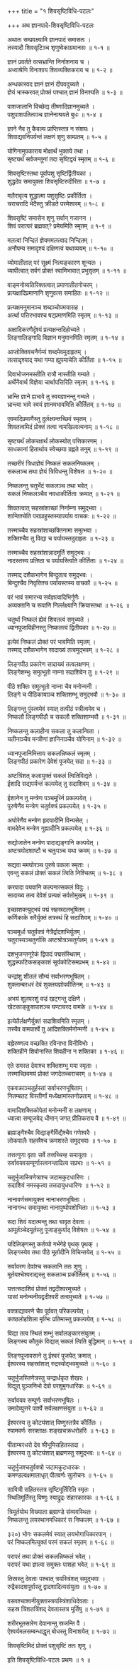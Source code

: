 +++
title = "१ शिवसृष्टिविधि-पटलः"

+++
अथ ज्ञानपादे-शिवसृष्टिविधि-पटलः  
  
अथातः सम्प्रवक्ष्यामि ज्ञानपादं समासतः ।  
तस्यादौ शिवसृटिञ्च शृणुष्वेकाग्रमानसः ॥ १-१ ॥  
  
ज्ञानं प्रवर्तते वत्सभ्रान्ति निर्नाशनाय च ।  
अध्वाश्रेणि विनाशाय शिवव्यक्तिकराय च ॥ १-२ ॥  
  
अन्धकारवद ज्ञानं ज्ञानं दीपवदुच्यते ।  
ज्ञेयं भास्करवत् प्रोक्तं पश्चात् ज्ञानं विनश्यति ॥ १-३ ॥  
  
पाशजालानि विच्छेद्य तीष्णादिज्ञानमुच्यते ।  
पशुपाशपतित्वञ्च ज्ञानेनाश्रयते बुधः ॥ १-४ ॥  
  
ज्ञाने नैव तु कैवल्य प्राप्तिस्तत्र न संशयः ।  
शिवाद्यवनिपर्यन्तं लक्षणं शृणु साम्प्रतम् ॥ १-५ ॥  
  
योगिनामुपकाराय मोक्षार्थं भुक्तये तथा ।  
सृष्ट्यर्थं सर्वजन्तूनां तदा सृष्टिद्वयं स्मृतम् ॥ १-६ ॥  
  
शिवसृष्टिस्तथा पूर्वापशु सृष्टिर्द्वितीयका ।  
शुद्धदेव समायुक्ता शिवसृष्टिरुदीरिता ॥ १-७ ॥  
  
मलैरावृत्य शुद्धात्मा पशुसृष्टिः प्रकीर्तिता ।  
चराचरादि भेदैस्तु क्रीडते परमेश्वरम् ॥ १-८ ॥  
  
शिवसृष्टिं समासेन शृणु सर्वान् गजानन ।  
शिवं परात्परं ब्रह्मवत्? प्रमेयमिति स्मृतम् ॥ १-९ ॥  
  
मलत्वां निन्दितं ज्ञेयममलत्वाद निन्दितम् ।  
अनौपम्य समादृश्यं दक्षिणत्वं यथाव्ययम् ॥ १-१० ॥  
  
व्योमातीतात् परं सूक्ष्मं नित्यङ्कारण शून्यतः ।  
व्यापीत्वात् सर्वगं प्रोक्तं स्वामिभावात् प्रभुसृतम् ॥ १-११ ॥  
  
वाङ्मनोव्यतिरिक्तत्वात् प्रमाणातीतगोचरम् ।  
प्रत्यक्षादिप्रमाणानि शृणुवत्स समाहितः ॥ १-१२ ॥  
  
प्रत्यक्षमनुमानञ्च शब्दञ्चोपमयासह ।  
अर्त्था पत्तिरभावश्च षट्प्रमाणमिति स्मृतम् ॥ १-१३ ॥  
  
अक्षादिकरणैर्दृश्यं प्रत्यक्षन्तदिहोच्यते ।  
लिङ्गालिङ्गादि विज्ञान मनुमानमिति स्मृतम् ॥ १-१४ ॥  
  
आप्तोक्तिवचनैर्गम्यं शब्दमेवमुदाहृतम् ।  
तत्सादृश्याद् यथा गम्या ह्युपमाचेति कीर्तिता ॥ १-१५ ॥  
  
दिवाभोजनमस्तीति रात्रौ नास्तीति गम्यते ।  
अर्थेनैवार्थ विज्ञेया चार्थापत्तिरिति स्मृतम् ॥ १-१६ ॥  
  
भ्रान्ति ज्ञाने ह्यभावे तु स्वयज्ञानन्तु गम्यते ।  
भ्रान्त्या भावे स्वयं ज्ञानमभावमिति कीर्तितम् ॥ १-१७ ॥  
  
एवमादिप्रमाणैस्तु दुर्लक्ष्यन्तच्छिवं स्मृतम् ।  
शिवतत्वमिदं प्रोक्तं तत्वा नामखिलात्मनाम् ॥ १-१८ ॥  
  
सृष्ट्यर्थं लोकरक्षार्थं लोकस्योत् पत्तिकारणम् ।  
साधकानां हितार्थाय स्वेच्छया ग्रह्णते तनुम् ॥ १-१९ ॥  
  
तच्छरीरं त्रिधाज्ञेयं निष्कलं सकलनिष्कलम् ।  
सकलञ्च तथा ज्ञेयं त्रिविधन्तु विशेषतः ॥ १-२० ॥  
  
निष्कलन्तु चतुर्भेदं सकलञ्च तथा भवेत् ।  
सकलं निष्कलञ्चैव नवधाकीर्तिताः क्रमात् ॥ १-२१ ॥  
  
शिवतत्वात् सहस्रांशाच्छां निर्नाम्ना समुद्भवा ।  
शान्तिश्चेति पराप्राहुस्तस्यापर्याय वाचकः ॥ १-२२ ॥  
  
तस्माच्चैव सहस्रांशाच्छक्तिनामा समुत्भवा ।  
शक्तिश्चैव तु विद्या च पर्यायस्तदुदाहृतः ॥ १-२३ ॥  
  
तस्माच्चैव सहस्रांशान्नादमूर्ति समुद्भवः ।  
नादस्तस्य प्रतिष्ठा च पर्यायस्त्विति कीर्तिताः ॥ १-२४ ॥  
  
तस्माद् दशैकभागेन बिन्दुतत्व समुद्भवः ।  
बिन्दुश्चैव निवृत्तिश्च पर्यायस्तस्य वाचकौ ॥ १-२५ ॥  
  
परं भावं समारभ्य सर्वज्ञत्वादिभिर्गुणैः ।  
अव्यक्तानि च रूपाणि निर्ल्लक्ष्यानि क्रियास्तथा ॥ १-२६ ॥  
  
चतुर्था निष्कलं ह्येवं शिवतत्वं समुच्यते ।  
ध्यानपूजाविहीनस्तु निष्कलत्वं द्वितीयका ॥ १-२७ ॥  
  
इत्येवं निष्कलं प्रोक्तं परं भावमिति स्मृतम् ।  
तस्माद् दशैकभागेन सादाख्यं तत्वमुद्भवम् ॥ १-२८ ॥  
  
लिङ्गपीठ प्रकारेण सादाख्यं तत्वलक्षणम् ।  
लिङ्गेशम्भुः समुत्भूतो नाम्ना सदाशिवेन तु ॥ १-२९ ॥  
  
पीठे शक्तिः समुत्भूतो नाम्ना चैव मनोन्मनी ।  
लिङ्गे च पीठिकायाञ्च शक्तिशम्भू समुद्भवौ ॥ १-३० ॥  
  
लिङ्गन्तु पुंस्त्वमेवं स्यात् तत्पीठं स्त्रीत्वमेव च ।  
निष्कलौ लिङ्गपीठौ च सकलौ शक्तिशाम्भवौ ॥ १-३१ ॥  
  
निष्कलन्तु कलाहीना सकला तु कलान्विता ।  
यतीनाञ्चैव मन्त्रीणां ज्ञानिनाञ्चैव योगिनाम् ॥ १-३२ ॥  
  
ध्यानपूजानिमित्ताय सकलन्निष्कलं स्मृतम् ।  
लिङ्गपीठं प्रकारेण देवेशं पूजयेत् सदा ॥ १-३३ ॥  
  
अष्टत्रिंशत् कलायुक्तं सकलं त्वितिविद्यते ।  
ईशादि सद्यपर्यन्तं कल्पयेत् तु सदाशिवम् ॥ १-३४ ॥  
  
ईशानेन तु मन्त्रेण पञ्चमूर्ध्नि प्रकल्पयेत् ।  
पुरुषेणैव मन्त्रेण चतुर्वक्त्रं प्रकल्पयेत् ॥ १-३५ ॥  
  
अघोरेणैव मन्त्रेण हृदयादीनि विन्यसेत् ।  
वामदेवेन मन्त्रेण गुह्यादीनि प्रकल्पयेत् ॥ १-३६ ॥  
  
सद्योजातेन मन्त्रेण पादाद्यङ्गानि कल्पयेत् ।  
अष्टत्रयोदशाष्टौ च चतुःपञ्च यथा क्रमम् ॥ १-३७ ॥  
  
सद्यवा ममघोरञ्च पुरुषे पकला स्मृताः ।  
एवन्तु सकलं प्रोक्तं सकलं त्विति निश्चितम् ॥ १-३८ ॥  
  
करपादा वयवानि कल्पनात्सकलं विदुः ।  
सादाख्य तत्व देवेशं प्रत्यक्षं सर्वतोमुखम् ॥ १-३९ ॥  
  
इच्छाशक्त्युद्भवं पद्मं सहस्रदलभूषितम् ।  
कर्णिकाके सरैर्युक्तं तत्रस्थं हि सदाशिवम् ॥ १-४० ॥  
  
पञ्चमूर्धा चतुर्वक्त्रं नेत्रैर्द्वादशभिर्युतम् ।  
चतुरास्यञ्चतुर्नासि अष्टश्रोत्रञ्चतुर्गलम् ॥ १-४१ ॥  
  
दशभुजन्तनूरेकं द्विपादं पद्मसंस्थितम् ।  
शुद्धस्फटिकसङ्काशं सूर्यकोटिसमप्रभम् ॥ १-४२ ॥  
  
चन्द्रांशु शीतलं सौम्यं सर्वाभरणभूषितम् ।  
शुक्लाम्बरधरं देवं शुक्लयज्ञोपवीतिनम् ॥ १-४३ ॥  
  
अभयं शूलपरशुं वज्रं खट्गन्तु दक्षिणे ।  
खेटकाङ्कुशपाशञ्च घण्टावरद वामके ॥ १-४४ ॥  
  
इत्येतैर्लक्षणैर्युक्तं सदाशिवमिति स्मृतम् ।  
तस्यैव वामपार्श्वे तु आदिशक्तिर्मनोन्मनी ॥ १-४५ ॥  
  
वह्नेरुष्णत्व वच्छक्ति रविनाभा विनीविभोः ।  
शक्तिहीने शिवोनास्ति शिवहीना न शक्तिका ॥ १-४६ ॥  
  
एते समस्त देवाश्च शक्तिशम्भु मया स्मृताः ।  
तस्माच्छिवमयं प्रोक्तं जगदेतच्चराचरम् ॥ १-४७ ॥  
  
एकवक्राञ्चतुर्हस्तां सर्वाभरणभूषिताम् ।  
नितम्बतट विस्तीर्णां मध्येक्षामांस्तनोन्नताम् ॥ १-४८ ॥  
  
वामादिशक्तिकोपेतां मनोन्मनीं स लक्षणाम् ।  
ध्यात्वा सम्पूजयेद् धीमान् जगत् प्रीतिकराय वै ॥ १-४९ ॥  
  
ब्रह्माङ्गैश्चैव विद्याङ्गैर्विद्यैश्चैव गणेश्वरैः ।  
लोकपालैः सहस्रैश्च क्रमशस्ते समुद्भवाः ॥ १-५० ॥  
  
तत्तत्गुणा वृताः सर्वे तत्तच्चिन्ह समायुताः ।  
सर्वावयवसम्पूर्णास्त्वनन्तादित्य सप्रभाः ॥ १-५१ ॥  
  
चतुर्भुजास्त्रिणेत्राश्च जटामकुटधारिणः ।  
सदाशिवं नमस्कृत्वा तत्तदायुधधारिणः ॥ १-५२ ॥  
  
नानावर्णसमायुक्ता नानाभरणभूषिताः ।  
नानागन्ध समायुक्ता नानापुष्पोपशोभिताः ॥ १-५३ ॥  
  
सदा शिवं यदात्मन्तु तथा चावृत देवताः ।  
आमूर्तञ्चेदमूर्तस्तु पूजाङ्कुर्याद् विशेषतः ॥ १-५४ ॥  
  
यदिलिङ्गस्तु कर्तव्यो गर्भगेहे पृथक् पृथक् ।  
लिङ्गस्येव तथा पीठे मूर्तादीनि विचिन्तयेत् ॥ १-५५ ॥  
  
सर्वावरण देवांश्च सकलानि ततः शृणु ।  
मूर्तयश्चेश्वराद्यस्तु सकलञ्च प्रकीर्तितम् ॥ १-५६ ॥  
  
यत्तत्सदाशिवं प्रोक्तं तद्वदीश्वरमुच्यते ।  
यासां मनोन्मनीयद्वदीश्वरी तत्वमुच्यते ॥ १-५७ ॥  
  
वक्त्राद्यावरणे चैव पूर्ववत् परिकल्पयेत् ।  
काष्ठलोहशिला मृत्भिः प्रतिमास्तु प्रकल्पयेत् ॥ १-५८ ॥  
  
विद्या तत्व स्थितं शम्भुं सर्वालङ्कारसंयुतम् ।  
लिङ्गस्य कौतुकं विद्यात् सकलं त्विति बुद्धिमान् ॥ १-५९ ॥  
  
लिङ्गपूजावसाने तु ईश्वरं पूजयेत् क्रमात् ।  
ईश्वरस्य सहस्रांशात् रुद्रस्योद्भवमुच्यते ॥ १-६० ॥  
  
चतुर्भुजस्तिणेत्रस्तु चन्द्रार्धकृत शेखरः ।  
विद्युत् पुञ्जनिभो देवो परशूमृगधारिकः ॥ १-६१ ॥  
  
सर्वावयव सम्पूर्णः सर्वाभरणभूषितः ।  
उमादेव्युत्तरे पार्श्वे सर्वलक्षणसंयुता ॥ १-६२ ॥  
  
ईश्वरस्य तु कोट्यंशात् विष्णुस्तत्रैव कीर्तितः ।  
श्यामवर्णः सरक्ताक्षः शङ्खचक्रधरोहरिः ॥ १-६३ ॥  
  
पीताम्बरधरो देव श्रीभूमिसहितस्तदा ।  
ईश्वरस्य तु कोट्यंशात् ब्रह्मणस्तु समुद्भवः ॥ १-६४ ॥  
  
चतुर्भुजश्चतुर्वक्त्रो जटामकुटधारकः ।  
कमण्डल्वक्षमालाधृत् पीतवर्णः सुलोचनः ॥ १-६५ ॥  
  
सावित्री सहितस्तत्र सृष्टिमूर्तिरिति स्मृतः ।  
स्थितिमूर्तिस्तु विष्णुः स्याद्रुद्रः संहारकारकः ॥ १-६६ ॥  
  
त्रिमूर्तयोथ विख्याता ब्रह्माण्डे संव्यवस्थितः ।  
निष्कलन्तु लयस्थानमधिकारं स निष्कलम् ॥ १-६७ ॥  
  
३२०) भोगः सकलमेवं स्यात् लयभोगाधिकारपान् ।  
परं निष्कलमित्युक्तं परमं सकलं स्मृतम् ॥ १-६८ ॥  
  
परापरं तथा प्रोक्तं सकलन्निष्कलं भवेत् ।  
परापरं यथा ज्ञात्वा समुक्तः पाशहा भवेत् ॥ १-६९ ॥  
  
तिस्रस्तु देवताः पश्चात् त्रयस्त्रिंशत् समुद्भवाः ।  
रुद्रैकादशपूर्वास्तु द्वादशादित्यसंयुताः ॥ १-७० ॥  
  
वसवश्चाश्वनीयुक्तास्त्रयस्त्रिंशाधिदेवताः ।  
सहस्र त्रिंशतत्रिंशद् देवतास्तत्र मूर्तिषु ॥ १-७१ ॥  
  
शरीरभूतसारेण देवानान्तु स्रजन्ति वै ।  
ऐश्वर्यमलसम्बन्धाद्धृत् बोधस्तु विनाशयेत् ॥ १-७२ ॥  
  
शिवसृष्टिमिदं प्रोक्तं पशुसृष्टिं ततः शृणु ।  
  
इति शिवसृष्टिविधि-पटलः प्रथमः ॥ १ ॥  
  
  
